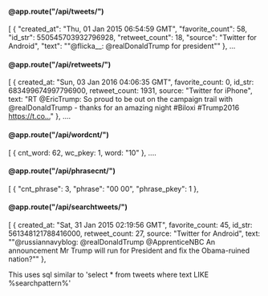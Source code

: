 #### @app.route("/api/tweets/")

  [
    {
      "created_at": "Thu, 01 Jan 2015 06:54:59 GMT", 
      "favorite_count": 58, 
      "id_str": 550545703932796928, 
      "retweet_count": 18, 
      "source": "Twitter for Android", 
      "text": "\"@flicka__: @realDonaldTrump for president\""
    }, ...



#### @app.route("/api/retweets/")

  [
    {
    created_at: "Sun, 03 Jan 2016 04:06:35 GMT",
    favorite_count: 0,
    id_str: 683499674997796900,
    retweet_count: 1931,
    source: "Twitter for iPhone",
    text: "RT @EricTrump: So proud to be out on the campaign trail with @realDonaldTrump - thanks for an amazing night #Biloxi #Trump2016 https://t.co…"
    }, ....

#### @app.route("/api/wordcnt/")

[
  {
  cnt_word: 62,
  wc_pkey: 1,
  word: "10"
  }, ....

#### @app.route("/api/phrasecnt/")

[
  {
    "cnt_phrase": 3, 
    "phrase": "00 00", 
    "phrase_pkey": 1
  }, 

#### @app.route("/api/searchtweets/<searchpattern>")

[
  {
  created_at: "Sat, 31 Jan 2015 02:19:56 GMT",
  favorite_count: 45,
  id_str: 561348121788416000,
  retweet_count: 27,
  source: "Twitter for Android",
  text: ""@russiannavyblog: @realDonaldTrump @ApprenticeNBC An announcement Mr Trump will run for President and fix the Obama-ruined nation?""
  },

This uses sql similar to 'select * from tweets where text LIKE %searchpattern%'